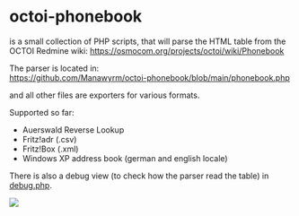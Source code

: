 # octoi-phonebook

is a small collection of PHP scripts, that will parse the HTML table from the OCTOI Redmine wiki:
https://osmocom.org/projects/octoi/wiki/Phonebook  
  
The parser is located in:  
https://github.com/Manawyrm/octoi-phonebook/blob/main/phonebook.php

and all other files are exporters for various formats.  

Supported so far:  
- Auerswald Reverse Lookup
- Fritz!adr (.csv)
- Fritz!Box (.xml)
- Windows XP address book (german and english locale)

There is also a debug view (to check how the parser read the table) in [debug.php](https://phonebook.tbspace.de/debug.php).

![](https://screenshot.tbspace.de/dbtxnacpork.png)
